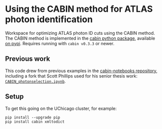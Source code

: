 # Using the CABIN method for ATLAS photon identification

Workspace for optimizing ATLAS photon ID cuts using the CABIN method.  The CABIN method is implemented in the [cabin python package](https://github.com/scipp-atlas/cabin), available [on pypi](https://pypi.org/project/cabin/).  Requires running with `cabin v0.3.3` or newer.

## Previous work

This code drew from previous examples in the [cabin-notebooks repository](https://github.com/scipp-atlas/cabin-notebooks/), including a fork that Scott Phillips used for his senior thesis work: [`CABIN_photonselection.ipynb`](https://github.com/ScottieJPhillips/CABIN/blob/main/CABIN_photonselection.ipynb).

## Setup

To get this going on the UChicago cluster, for example:

```
pip install --upgrade pip
pip install cabin xmltodict
```

